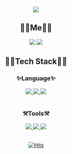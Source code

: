 
<br/>

<div align=center><img src="https://readme-typing-svg.demolab.com?font=Satisfy&size=80&pause=1000&color=5A87A4FF&center=true&vCenter=true&width=500&height=100&lines=Hello%2C+I'm+Jisu"/></div>


**<div align=center><h2>🏃‍♀️Me🏃‍♀️</h2></div>**

<div align=center><a href="https://brandnewthinker.tistory.com/" target="_blank"><img src="https://img.shields.io/badge/Blog-FF9900?style=flat&logo=Tistory&logoColor=FFFFFF"/></a> <a href="mailto:mjs3827@gmail.com" target="_blank"><img src="https://img.shields.io/badge/mjs3827@gmail.com-FF6666?style=flat&logo=Gmail&logoColor=FFFFFF"/></a></div>



**<div align=center><h2>🧑‍💻Tech Stack🧑‍💻</h2></div>**

<div align=center><h3>✨Language✨</h3>

<a href="s">
    <img src="https://img.shields.io/badge/Python-3776AB?style=flat&logo=Python&logoColor=white"/>
</a>
<a href="s">
    <img src="https://img.shields.io/badge/Markdown-000000?style=flat&logo=Markdown&logoColor=white"/>
</a>
<a href="s">
    <img src="https://img.shields.io/badge/MySQL-4479A1?style=flat&logo=MySQL&logoColor=white"/>
</a></div>

<br/>

<div align=center><h3>⚒️Tools⚒️</h3>

<a href="s">
    <img src="https://img.shields.io/badge/Git-F05032?style=flat&logo=Git&logoColor=white"/>
</a>
<a href="s">
    <img src="https://img.shields.io/badge/GitHub-181717?style=flat&logo=GitHub&logoColor=white"/>
</a>
<a href="s">
    <img src="https://img.shields.io/badge/Visual Studio Code-007ACC?style=flat&logo=Visual Studio Code&logoColor=white"/>
</a></div>

<br/>

<!-- <div align=center><h3>⚙️GitHub stats⚙️</h3>

<a href="s">
  <img src="https://github-readme-stats-jade-beta.vercel.app/api?username=JiSuMun&theme=transparent&show_icons=true" width="42%" />
</a>
<a href="s">
  <img src="https://github-readme-stats-jade-beta.vercel.app/api/top-langs/?username=JiSuMun&exclude_repo=JiSuMun.github.io&layout=compact&theme=transparent" />
</a></div>

<br/>

<div align=center><h3>🏆BOJ Ranking🏆</h3>

[![Solved.ac Profile](http://mazassumnida.wtf/api/v2/generate_badge?boj=mjs3827)](https://solved.ac/mjs3827/)

</div> -->

<div align=center>

[![Hits](https://hits.seeyoufarm.com/api/count/incr/badge.svg?url=https%3A%2F%2Fgithub.com%2FJiSuMun&count_bg=%239CDBE9&title_bg=%23555555&icon=&icon_color=%23E7E7E7&title=hits&edge_flat=true)](https://hits.seeyoufarm.com)

</div>
